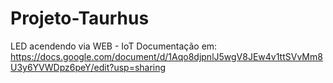 # Projeto-Taurhus
LED acendendo via WEB - IoT
Documentação em: https://docs.google.com/document/d/1Aqo8djpnlJ5wgV8JEw4v1ttSVvMm8U3y6YVWDpz6peY/edit?usp=sharing
